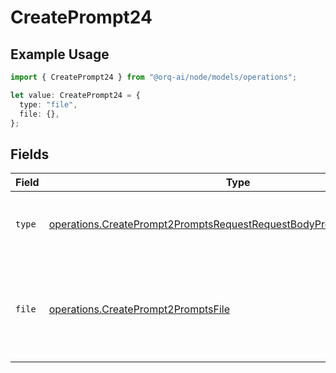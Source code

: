 # CreatePrompt24

## Example Usage

```typescript
import { CreatePrompt24 } from "@orq-ai/node/models/operations";

let value: CreatePrompt24 = {
  type: "file",
  file: {},
};
```

## Fields

| Field                                                                                                                                                        | Type                                                                                                                                                         | Required                                                                                                                                                     | Description                                                                                                                                                  |
| ------------------------------------------------------------------------------------------------------------------------------------------------------------ | ------------------------------------------------------------------------------------------------------------------------------------------------------------ | ------------------------------------------------------------------------------------------------------------------------------------------------------------ | ------------------------------------------------------------------------------------------------------------------------------------------------------------ |
| `type`                                                                                                                                                       | [operations.CreatePrompt2PromptsRequestRequestBodyPromptMessages2Type](../../models/operations/createprompt2promptsrequestrequestbodypromptmessages2type.md) | :heavy_check_mark:                                                                                                                                           | The type of the content part. Always `file`.                                                                                                                 |
| `file`                                                                                                                                                       | [operations.CreatePrompt2PromptsFile](../../models/operations/createprompt2promptsfile.md)                                                                   | :heavy_check_mark:                                                                                                                                           | File data for the content part. Must contain either file_data or uri, but not both.                                                                          |
